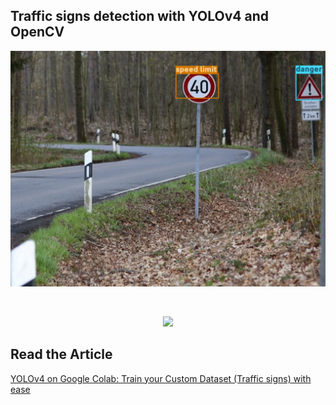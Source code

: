 ## Traffic signs detection with YOLOv4 and OpenCV

<p align="center"><img src="./figures/yolov4_traffic_sign_detection.jpg" width=640></img></p>
<br>

<p align="center"><img src="./figures/yolov4_sign_detections.gif" width=640></img></p>


## Read the Article
[YOLOv4 on Google Colab: Train your Custom Dataset (Traffic signs) with ease](https://towardsdatascience.com/yolov4-in-google-colab-train-your-custom-dataset-traffic-signs-with-ease-3243ca91c81d)
